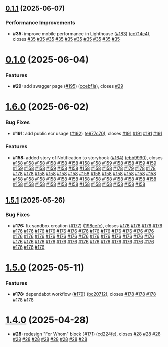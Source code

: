 ## [0.1.1](https://github.com/VilnaCRM-Org/website/compare/v0.1.0...v0.1.1) (2025-06-07)

### Performance Improvements

- **#35:** improve mobile performance in Lighthouse ([#183](https://github.com/VilnaCRM-Org/website/issues/183)) ([cc714c4](https://github.com/VilnaCRM-Org/website/commit/cc714c4cee6ef1240653266462f452998eb1d27d)), closes [#35](https://github.com/VilnaCRM-Org/website/issues/35) [#35](https://github.com/VilnaCRM-Org/website/issues/35) [#35](https://github.com/VilnaCRM-Org/website/issues/35) [#35](https://github.com/VilnaCRM-Org/website/issues/35) [#35](https://github.com/VilnaCRM-Org/website/issues/35) [#35](https://github.com/VilnaCRM-Org/website/issues/35) [#35](https://github.com/VilnaCRM-Org/website/issues/35) [#35](https://github.com/VilnaCRM-Org/website/issues/35) [#35](https://github.com/VilnaCRM-Org/website/issues/35) [#35](https://github.com/VilnaCRM-Org/website/issues/35)

# [0.1.0](https://github.com/VilnaCRM-Org/website/compare/v1.6.0...v0.1.0) (2025-06-04)

### Features

- **#29:** add swagger page ([#195](https://github.com/VilnaCRM-Org/website/issues/195)) ([ccebf1a](https://github.com/VilnaCRM-Org/website/commit/ccebf1a8e835b2ba2a7b02a3ae379f14b2f5815d)), closes [#29](https://github.com/VilnaCRM-Org/website/issues/29)

# [1.6.0](https://github.com/VilnaCRM-Org/website/compare/v1.5.1...v1.6.0) (2025-06-02)

### Bug Fixes

- **#191:** add public ecr usage ([#192](https://github.com/VilnaCRM-Org/website/issues/192)) ([e977c70](https://github.com/VilnaCRM-Org/website/commit/e977c7063493e78a4d1552318e634ef57147c8b1)), closes [#191](https://github.com/VilnaCRM-Org/website/issues/191) [#191](https://github.com/VilnaCRM-Org/website/issues/191) [#191](https://github.com/VilnaCRM-Org/website/issues/191) [#191](https://github.com/VilnaCRM-Org/website/issues/191)

### Features

- **#158:** added story of Notification to storybook ([#164](https://github.com/VilnaCRM-Org/website/issues/164)) ([ebb9990](https://github.com/VilnaCRM-Org/website/commit/ebb99905770288e1ef7c40feb80690b273795268)), closes [#158](https://github.com/VilnaCRM-Org/website/issues/158) [#158](https://github.com/VilnaCRM-Org/website/issues/158) [#158](https://github.com/VilnaCRM-Org/website/issues/158) [#158](https://github.com/VilnaCRM-Org/website/issues/158) [#158](https://github.com/VilnaCRM-Org/website/issues/158) [#158](https://github.com/VilnaCRM-Org/website/issues/158) [#158](https://github.com/VilnaCRM-Org/website/issues/158) [#158](https://github.com/VilnaCRM-Org/website/issues/158) [#159](https://github.com/VilnaCRM-Org/website/issues/159) [#158](https://github.com/VilnaCRM-Org/website/issues/158) [#158](https://github.com/VilnaCRM-Org/website/issues/158) [#159](https://github.com/VilnaCRM-Org/website/issues/159) [#159](https://github.com/VilnaCRM-Org/website/issues/159) [#159](https://github.com/VilnaCRM-Org/website/issues/159) [#158](https://github.com/VilnaCRM-Org/website/issues/158) [#158](https://github.com/VilnaCRM-Org/website/issues/158) [#159](https://github.com/VilnaCRM-Org/website/issues/159) [#158](https://github.com/VilnaCRM-Org/website/issues/158) [#158](https://github.com/VilnaCRM-Org/website/issues/158) [#158](https://github.com/VilnaCRM-Org/website/issues/158) [#158](https://github.com/VilnaCRM-Org/website/issues/158) [#158](https://github.com/VilnaCRM-Org/website/issues/158) [#178](https://github.com/VilnaCRM-Org/website/issues/178) [#179](https://github.com/VilnaCRM-Org/website/issues/179) [#178](https://github.com/VilnaCRM-Org/website/issues/178) [#178](https://github.com/VilnaCRM-Org/website/issues/178) [#178](https://github.com/VilnaCRM-Org/website/issues/178) [#178](https://github.com/VilnaCRM-Org/website/issues/178) [#158](https://github.com/VilnaCRM-Org/website/issues/158) [#158](https://github.com/VilnaCRM-Org/website/issues/158) [#158](https://github.com/VilnaCRM-Org/website/issues/158) [#158](https://github.com/VilnaCRM-Org/website/issues/158) [#158](https://github.com/VilnaCRM-Org/website/issues/158) [#158](https://github.com/VilnaCRM-Org/website/issues/158) [#158](https://github.com/VilnaCRM-Org/website/issues/158) [#158](https://github.com/VilnaCRM-Org/website/issues/158) [#158](https://github.com/VilnaCRM-Org/website/issues/158) [#158](https://github.com/VilnaCRM-Org/website/issues/158) [#158](https://github.com/VilnaCRM-Org/website/issues/158) [#158](https://github.com/VilnaCRM-Org/website/issues/158) [#158](https://github.com/VilnaCRM-Org/website/issues/158) [#158](https://github.com/VilnaCRM-Org/website/issues/158) [#158](https://github.com/VilnaCRM-Org/website/issues/158) [#158](https://github.com/VilnaCRM-Org/website/issues/158) [#158](https://github.com/VilnaCRM-Org/website/issues/158) [#158](https://github.com/VilnaCRM-Org/website/issues/158) [#158](https://github.com/VilnaCRM-Org/website/issues/158) [#158](https://github.com/VilnaCRM-Org/website/issues/158) [#158](https://github.com/VilnaCRM-Org/website/issues/158) [#158](https://github.com/VilnaCRM-Org/website/issues/158) [#158](https://github.com/VilnaCRM-Org/website/issues/158) [#158](https://github.com/VilnaCRM-Org/website/issues/158) [#158](https://github.com/VilnaCRM-Org/website/issues/158) [#158](https://github.com/VilnaCRM-Org/website/issues/158) [#158](https://github.com/VilnaCRM-Org/website/issues/158) [#158](https://github.com/VilnaCRM-Org/website/issues/158) [#158](https://github.com/VilnaCRM-Org/website/issues/158) [#158](https://github.com/VilnaCRM-Org/website/issues/158) [#158](https://github.com/VilnaCRM-Org/website/issues/158) [#158](https://github.com/VilnaCRM-Org/website/issues/158) [#158](https://github.com/VilnaCRM-Org/website/issues/158) [#158](https://github.com/VilnaCRM-Org/website/issues/158) [#158](https://github.com/VilnaCRM-Org/website/issues/158) [#158](https://github.com/VilnaCRM-Org/website/issues/158)

## [1.5.1](https://github.com/VilnaCRM-Org/website/compare/v1.5.0...v1.5.1) (2025-05-26)

### Bug Fixes

- **#176:** fix sandbox creation ([#177](https://github.com/VilnaCRM-Org/website/issues/177)) ([198cefc](https://github.com/VilnaCRM-Org/website/commit/198cefc01a93fb96aae395c4b1719e8a172f1be6)), closes [#176](https://github.com/VilnaCRM-Org/website/issues/176) [#176](https://github.com/VilnaCRM-Org/website/issues/176) [#176](https://github.com/VilnaCRM-Org/website/issues/176) [#176](https://github.com/VilnaCRM-Org/website/issues/176) [#176](https://github.com/VilnaCRM-Org/website/issues/176) [#176](https://github.com/VilnaCRM-Org/website/issues/176) [#176](https://github.com/VilnaCRM-Org/website/issues/176) [#176](https://github.com/VilnaCRM-Org/website/issues/176) [#176](https://github.com/VilnaCRM-Org/website/issues/176) [#176](https://github.com/VilnaCRM-Org/website/issues/176) [#176](https://github.com/VilnaCRM-Org/website/issues/176) [#176](https://github.com/VilnaCRM-Org/website/issues/176) [#176](https://github.com/VilnaCRM-Org/website/issues/176) [#176](https://github.com/VilnaCRM-Org/website/issues/176) [#176](https://github.com/VilnaCRM-Org/website/issues/176) [#176](https://github.com/VilnaCRM-Org/website/issues/176) [#176](https://github.com/VilnaCRM-Org/website/issues/176) [#176](https://github.com/VilnaCRM-Org/website/issues/176) [#176](https://github.com/VilnaCRM-Org/website/issues/176) [#176](https://github.com/VilnaCRM-Org/website/issues/176) [#176](https://github.com/VilnaCRM-Org/website/issues/176) [#176](https://github.com/VilnaCRM-Org/website/issues/176) [#176](https://github.com/VilnaCRM-Org/website/issues/176) [#176](https://github.com/VilnaCRM-Org/website/issues/176) [#176](https://github.com/VilnaCRM-Org/website/issues/176) [#176](https://github.com/VilnaCRM-Org/website/issues/176) [#176](https://github.com/VilnaCRM-Org/website/issues/176) [#176](https://github.com/VilnaCRM-Org/website/issues/176) [#176](https://github.com/VilnaCRM-Org/website/issues/176) [#176](https://github.com/VilnaCRM-Org/website/issues/176) [#176](https://github.com/VilnaCRM-Org/website/issues/176) [#176](https://github.com/VilnaCRM-Org/website/issues/176) [#176](https://github.com/VilnaCRM-Org/website/issues/176) [#176](https://github.com/VilnaCRM-Org/website/issues/176) [#176](https://github.com/VilnaCRM-Org/website/issues/176) [#176](https://github.com/VilnaCRM-Org/website/issues/176) [#176](https://github.com/VilnaCRM-Org/website/issues/176) [#176](https://github.com/VilnaCRM-Org/website/issues/176) [#176](https://github.com/VilnaCRM-Org/website/issues/176) [#176](https://github.com/VilnaCRM-Org/website/issues/176) [#176](https://github.com/VilnaCRM-Org/website/issues/176) [#176](https://github.com/VilnaCRM-Org/website/issues/176) [#176](https://github.com/VilnaCRM-Org/website/issues/176) [#176](https://github.com/VilnaCRM-Org/website/issues/176) [#176](https://github.com/VilnaCRM-Org/website/issues/176) [#176](https://github.com/VilnaCRM-Org/website/issues/176)

# [1.5.0](https://github.com/VilnaCRM-Org/website/compare/v1.4.0...v1.5.0) (2025-05-11)

### Features

- **#178:** dependabot workflow ([#179](https://github.com/VilnaCRM-Org/website/issues/179)) ([bc20712](https://github.com/VilnaCRM-Org/website/commit/bc207126629fda72074a7b5d49d80762bfa0b3b6)), closes [#178](https://github.com/VilnaCRM-Org/website/issues/178) [#178](https://github.com/VilnaCRM-Org/website/issues/178) [#178](https://github.com/VilnaCRM-Org/website/issues/178) [#178](https://github.com/VilnaCRM-Org/website/issues/178) [#178](https://github.com/VilnaCRM-Org/website/issues/178)

# [1.4.0](https://github.com/VilnaCRM-Org/website/compare/v1.3.0...v1.4.0) (2025-04-28)

- **#28:** redesign "For Whom" block ([#171](https://github.com/VilnaCRM-Org/website/issues/171)) ([cd224fe](https://github.com/VilnaCRM-Org/website/commit/cd224fed3a45a086dc8db1ec89cb6be4d62640fb)), closes [#28](https://github.com/VilnaCRM-Org/website/issues/28) [#28](https://github.com/VilnaCRM-Org/website/issues/28) [#28](https://github.com/VilnaCRM-Org/website/issues/28) [#28](https://github.com/VilnaCRM-Org/website/issues/28) [#28](https://github.com/VilnaCRM-Org/website/issues/28) [#28](https://github.com/VilnaCRM-Org/website/issues/28) [#28](https://github.com/VilnaCRM-Org/website/issues/28) [#28](https://github.com/VilnaCRM-Org/website/issues/28) [#28](https://github.com/VilnaCRM-Org/website/issues/28) [#28](https://github.com/VilnaCRM-Org/website/issues/28) [#28](https://github.com/VilnaCRM-Org/website/issues/28)
